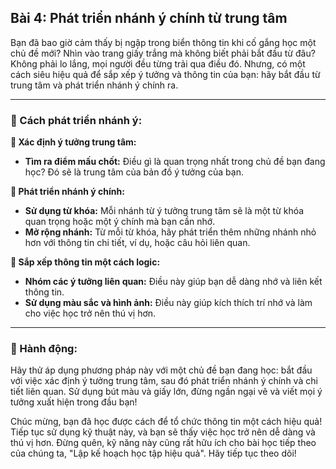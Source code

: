 ## Bài 4: Phát triển nhánh ý chính từ trung tâm

Bạn đã bao giờ cảm thấy bị ngập trong biển thông tin khi cố gắng học một chủ đề mới? Nhìn vào trang giấy trắng mà không biết phải bắt đầu từ đâu? Không phải lo lắng, mọi người đều từng trải qua điều đó. Nhưng, có một cách siêu hiệu quả để sắp xếp ý tưởng và thông tin của bạn: hãy bắt đầu từ trung tâm và phát triển nhánh ý chính ra.

---

### 📌 Cách phát triển nhánh ý:

**🔹 Xác định ý tưởng trung tâm:**
- **Tìm ra điểm mấu chốt:** Điều gì là quan trọng nhất trong chủ đề bạn đang học? Đó sẽ là trung tâm của bản đồ ý tưởng của bạn.

**🔹 Phát triển nhánh ý chính:**
- **Sử dụng từ khóa:** Mỗi nhánh từ ý tưởng trung tâm sẽ là một từ khóa quan trọng hoặc một ý chính mà bạn cần nhớ.
- **Mở rộng nhánh:** Từ mỗi từ khóa, hãy phát triển thêm những nhánh nhỏ hơn với thông tin chi tiết, ví dụ, hoặc câu hỏi liên quan.

**🔹 Sắp xếp thông tin một cách logic:**
- **Nhóm các ý tưởng liên quan:** Điều này giúp bạn dễ dàng nhớ và liên kết thông tin.
- **Sử dụng màu sắc và hình ảnh:** Điều này giúp kích thích trí nhớ và làm cho việc học trở nên thú vị hơn.

---

### 🚀 Hành động:

Hãy thử áp dụng phương pháp này với một chủ đề bạn đang học: bắt đầu với việc xác định ý tưởng trung tâm, sau đó phát triển nhánh ý chính và chi tiết liên quan. Sử dụng bút màu và giấy lớn, đừng ngần ngại vẽ và viết mọi ý tưởng xuất hiện trong đầu bạn!

Chúc mừng, bạn đã học được cách để tổ chức thông tin một cách hiệu quả! Tiếp tục sử dụng kỹ thuật này, và bạn sẽ thấy việc học trở nên dễ dàng và thú vị hơn. Đừng quên, kỹ năng này cũng rất hữu ích cho bài học tiếp theo của chúng ta, "Lập kế hoạch học tập hiệu quả". Hãy tiếp tục theo dõi!